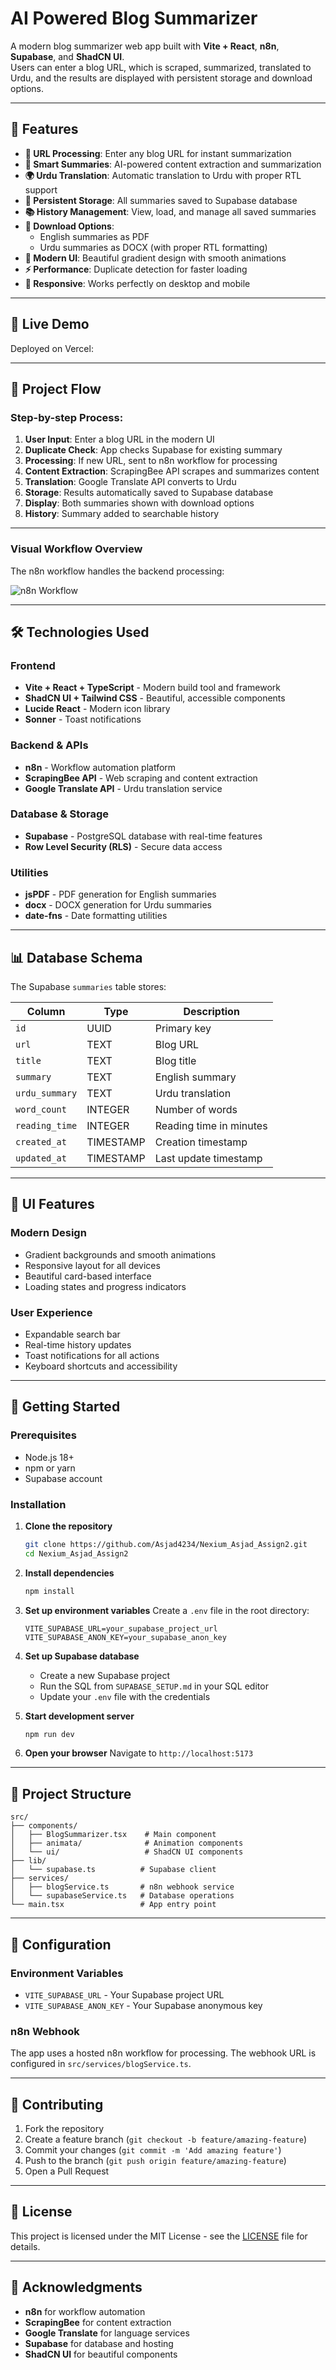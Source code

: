 # AI Powered Blog Summarizer

A modern blog summarizer web app built with **Vite + React**, **n8n**, **Supabase**, and **ShadCN UI**.  
Users can enter a blog URL, which is scraped, summarized, translated to Urdu, and the results are displayed with persistent storage and download options.

---

## 🌟 Features

- **🔗 URL Processing**: Enter any blog URL for instant summarization
- **📝 Smart Summaries**: AI-powered content extraction and summarization
- **🌍 Urdu Translation**: Automatic translation to Urdu with proper RTL support
- **💾 Persistent Storage**: All summaries saved to Supabase database
- **📚 History Management**: View, load, and manage all saved summaries
- **📄 Download Options**: 
  - English summaries as PDF
  - Urdu summaries as DOCX (with proper RTL formatting)
- **🎨 Modern UI**: Beautiful gradient design with smooth animations
- **⚡ Performance**: Duplicate detection for faster loading
- **📱 Responsive**: Works perfectly on desktop and mobile

---

## 🚀 Live Demo

Deployed on Vercel:  

---

## 🔄 Project Flow

### Step-by-step Process:
1. **User Input**: Enter a blog URL in the modern UI
2. **Duplicate Check**: App checks Supabase for existing summary
3. **Processing**: If new URL, sent to n8n workflow for processing
4. **Content Extraction**: ScrapingBee API scrapes and summarizes content
5. **Translation**: Google Translate API converts to Urdu
6. **Storage**: Results automatically saved to Supabase database
7. **Display**: Both summaries shown with download options
8. **History**: Summary added to searchable history

---

### Visual Workflow Overview

The n8n workflow handles the backend processing:

![n8n Workflow](./workflow/Blog_Summariser.PNG)

---

## 🛠️ Technologies Used

### **Frontend**
- **Vite + React + TypeScript** - Modern build tool and framework
- **ShadCN UI + Tailwind CSS** - Beautiful, accessible components
- **Lucide React** - Modern icon library
- **Sonner** - Toast notifications

### **Backend & APIs**
- **n8n** - Workflow automation platform
- **ScrapingBee API** - Web scraping and content extraction
- **Google Translate API** - Urdu translation service

### **Database & Storage**
- **Supabase** - PostgreSQL database with real-time features
- **Row Level Security (RLS)** - Secure data access

### **Utilities**
- **jsPDF** - PDF generation for English summaries
- **docx** - DOCX generation for Urdu summaries
- **date-fns** - Date formatting utilities

---

## 📊 Database Schema

The Supabase `summaries` table stores:

| Column | Type | Description |
|--------|------|-------------|
| `id` | UUID | Primary key |
| `url` | TEXT | Blog URL |
| `title` | TEXT | Blog title |
| `summary` | TEXT | English summary |
| `urdu_summary` | TEXT | Urdu translation |
| `word_count` | INTEGER | Number of words |
| `reading_time` | INTEGER | Reading time in minutes |
| `created_at` | TIMESTAMP | Creation timestamp |
| `updated_at` | TIMESTAMP | Last update timestamp |

---

## 🎨 UI Features

### **Modern Design**
- Gradient backgrounds and smooth animations
- Responsive layout for all devices
- Beautiful card-based interface
- Loading states and progress indicators

### **User Experience**
- Expandable search bar
- Real-time history updates
- Toast notifications for all actions
- Keyboard shortcuts and accessibility

---


## 🚀 Getting Started

### **Prerequisites**
- Node.js 18+ 
- npm or yarn
- Supabase account

### **Installation**

1. **Clone the repository**
   ```bash
   git clone https://github.com/Asjad4234/Nexium_Asjad_Assign2.git
   cd Nexium_Asjad_Assign2
   ```

2. **Install dependencies**
   ```bash
   npm install
   ```

3. **Set up environment variables**
   Create a `.env` file in the root directory:
   ```env
   VITE_SUPABASE_URL=your_supabase_project_url
   VITE_SUPABASE_ANON_KEY=your_supabase_anon_key
   ```

4. **Set up Supabase database**
   - Create a new Supabase project
   - Run the SQL from `SUPABASE_SETUP.md` in your SQL editor
   - Update your `.env` file with the credentials

5. **Start development server**
   ```bash
   npm run dev
   ```

6. **Open your browser**
   Navigate to `http://localhost:5173`

---

## 📁 Project Structure

```
src/
├── components/
│   ├── BlogSummarizer.tsx    # Main component
│   ├── animata/              # Animation components
│   └── ui/                   # ShadCN UI components
├── lib/
│   └── supabase.ts          # Supabase client
├── services/
│   ├── blogService.ts       # n8n webhook service
│   └── supabaseService.ts   # Database operations
└── main.tsx                 # App entry point
```

---

## 🔧 Configuration

### **Environment Variables**
- `VITE_SUPABASE_URL` - Your Supabase project URL
- `VITE_SUPABASE_ANON_KEY` - Your Supabase anonymous key

### **n8n Webhook**
The app uses a hosted n8n workflow for processing. The webhook URL is configured in `src/services/blogService.ts`.

---

## 🤝 Contributing

1. Fork the repository
2. Create a feature branch (`git checkout -b feature/amazing-feature`)
3. Commit your changes (`git commit -m 'Add amazing feature'`)
4. Push to the branch (`git push origin feature/amazing-feature`)
5. Open a Pull Request

---

## 📄 License

This project is licensed under the MIT License - see the [LICENSE](LICENSE) file for details.

---

## 🙏 Acknowledgments

- **n8n** for workflow automation
- **ScrapingBee** for content extraction
- **Google Translate** for language services
- **Supabase** for database and hosting
- **ShadCN UI** for beautiful components
